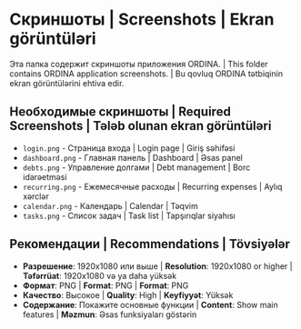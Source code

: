# Скриншоты | Screenshots | Ekran görüntüləri

Эта папка содержит скриншоты приложения ORDINA. | This folder contains ORDINA application screenshots. | Bu qovluq ORDINA tətbiqinin ekran görüntülərini ehtiva edir.

## Необходимые скриншоты | Required Screenshots | Tələb olunan ekran görüntüləri

- `login.png` - Страница входа | Login page | Giriş səhifəsi
- `dashboard.png` - Главная панель | Dashboard | Əsas panel  
- `debts.png` - Управление долгами | Debt management | Borc idarəetməsi
- `recurring.png` - Ежемесячные расходы | Recurring expenses | Aylıq xərclər
- `calendar.png` - Календарь | Calendar | Təqvim
- `tasks.png` - Список задач | Task list | Tapşırıqlar siyahısı

## Рекомендации | Recommendations | Tövsiyələr

- **Разрешение**: 1920x1080 или выше | **Resolution**: 1920x1080 or higher | **Təfərrüat**: 1920x1080 və ya daha yüksək
- **Формат**: PNG | **Format**: PNG | **Format**: PNG
- **Качество**: Высокое | **Quality**: High | **Keyfiyyət**: Yüksək
- **Содержание**: Покажите основные функции | **Content**: Show main features | **Məzmun**: Əsas funksiyaları göstərin
